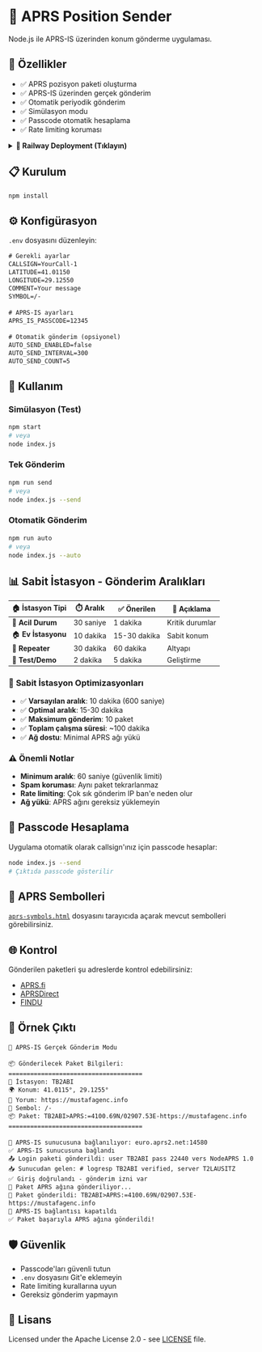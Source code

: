 # 📡 APRS Position Sender

Node.js ile APRS-IS üzerinden konum gönderme uygulaması.

## 🚀 Özellikler

- ✅ APRS pozisyon paketi oluşturma
- ✅ APRS-IS üzerinden gerçek gönderim
- ✅ Otomatik periyodik gönderim
- ✅ Simülasyon modu
- ✅ Passcode otomatik hesaplama
- ✅ Rate limiting koruması

<details>
<summary><strong>🚂 Railway Deployment (Tıklayın)</strong></summary>

Bu projeyi Railway üzerinde ücretsiz olarak 7/24 çalıştırabilirsiniz:

### 📱 NPM Run Auto
![NPM Run Auto](resources/railway-screenshot-1.png)

### 📊 Railway Deployment Logları
![Railway Logs](resources/railway-screenshot-2.png)

### 🚀 Hızlı Kurulum
```bash
# 1. Railway CLI kur
npm install -g @railway/cli

# 2. Login ol
railway login

# 3. Proje başlat
railway init

# 4. Environment variables ekle
railway add CALLSIGN=TB2ABI
railway add LATITUDE=41.011805
railway add LONGITUDE=29.125039
railway add APRS_IS_PASSCODE=22440
railway add AUTO_SEND_ENABLED=true
railway add AUTO_SEND_INTERVAL=600
railway add AUTO_SEND_COUNT=10

# 5. Deploy et
railway up
```

### ✅ Railway Kurulum
- **Ücretsiz**: 750 saat/ay + $5 kredi
- **TCP Socket**: APRS-IS tam destek ✅
- **Always-on**: 7/24 çalışır, uyku modu yok
- **Git entegrasyonu**: Otomatik deployment
- **Environment variables**: Tam destek

### 🔧 Alternatif Deployment Seçenekleri
| Platform | Ücretsiz Plan | TCP Desteği | Always-On | Önerilen |
|----------|---------------|-------------|-----------|----------|
| 🚂 Railway | 750 saat/ay | ✅ | ✅ | ⭐⭐⭐⭐⭐ |
| 🎨 Render | 750 saat/ay | ✅ | ✅ | ⭐⭐⭐⭐ |
| 🟣 Heroku | 1000 saat/ay | ⚠️ | ❌ Sleep | ⭐⭐⭐ |
| 🐋 Fly.io | 3 app limit | ✅ | ✅ | ⭐⭐⭐⭐ |

**5 dakikada Railway'de çalışır durumda!** 🎉

</details>

## 📋 Kurulum

```bash
npm install
```

## ⚙️ Konfigürasyon

`.env` dosyasını düzenleyin:

```properties
# Gerekli ayarlar
CALLSIGN=YourCall-1
LATITUDE=41.01150
LONGITUDE=29.12550
COMMENT=Your message
SYMBOL=/-

# APRS-IS ayarları
APRS_IS_PASSCODE=12345

# Otomatik gönderim (opsiyonel)
AUTO_SEND_ENABLED=false
AUTO_SEND_INTERVAL=300
AUTO_SEND_COUNT=5
```

## 🎯 Kullanım

### Simülasyon (Test)
```bash
npm start
# veya
node index.js
```

### Tek Gönderim
```bash
npm run send
# veya
node index.js --send
```

### Otomatik Gönderim
```bash
npm run auto
# veya
node index.js --auto
```

## 📊 Sabit İstasyon - Gönderim Aralıkları

| 🏠 **İstasyon Tipi** | ⏱️ **Aralık** | ✅ **Önerilen** | 📝 **Açıklama** |
|----------------------|----------------|-----------------|------------------|
| 🚨 **Acil Durum**    | 30 saniye      | 1 dakika        | Kritik durumlar  |
| 🏠 **Ev İstasyonu**  | 10 dakika      | 15-30 dakika    | Sabit konum      |
| 📡 **Repeater**      | 30 dakika      | 60 dakika       | Altyapı          |
| 🧪 **Test/Demo**     | 2 dakika       | 5 dakika        | Geliştirme       |

### 🎯 **Sabit İstasyon Optimizasyonları**

- ✅ **Varsayılan aralık**: 10 dakika (600 saniye)
- ✅ **Optimal aralık**: 15-30 dakika
- ✅ **Maksimum gönderim**: 10 paket
- ✅ **Toplam çalışma süresi**: ~100 dakika
- ✅ **Ağ dostu**: Minimal APRS ağı yükü

### ⚠️ Önemli Notlar

- **Minimum aralık**: 60 saniye (güvenlik limiti)
- **Spam koruması**: Aynı paket tekrarlanmaz
- **Rate limiting**: Çok sık gönderim IP ban'e neden olur
- **Ağ yükü**: APRS ağını gereksiz yüklemeyin

## 🔧 Passcode Hesaplama

Uygulama otomatik olarak callsign'ınız için passcode hesaplar:

```bash
node index.js --send
# Çıktıda passcode gösterilir
```

## 📡 APRS Sembolleri

[`aprs-symbols.html`](aprs-symbols.html) dosyasını tarayıcıda açarak mevcut sembolleri görebilirsiniz.

## 🌐 Kontrol

Gönderilen paketleri şu adreslerde kontrol edebilirsiniz:

- [APRS.fi](https://aprs.fi/)
- [APRSDirect](https://www.aprsdirect.com/)
- [FINDU](http://www.findu.com/)

## 📝 Örnek Çıktı

```
🚀 APRS-IS Gerçek Gönderim Modu

📦 Gönderilecek Paket Bilgileri:
=====================================
📍 İstasyon: TB2ABI
🌍 Konum: 41.0115°, 29.1255°
💬 Yorum: https://mustafagenc.info
🔣 Sembol: /-
📦 Paket: TB2ABI>APRS:=4100.69N/02907.53E-https://mustafagenc.info
=====================================

🔗 APRS-IS sunucusuna bağlanılıyor: euro.aprs2.net:14580
✅ APRS-IS sunucusuna bağlandı
📤 Login paketi gönderildi: user TB2ABI pass 22440 vers NodeAPRS 1.0
📥 Sunucudan gelen: # logresp TB2ABI verified, server T2LAUSITZ
✅ Giriş doğrulandı - gönderim izni var
📡 Paket APRS ağına gönderiliyor...
📡 Paket gönderildi: TB2ABI>APRS:=4100.69N/02907.53E-https://mustafagenc.info
🔌 APRS-IS bağlantısı kapatıldı
✅ Paket başarıyla APRS ağına gönderildi!
```

## 🛡️ Güvenlik

- Passcode'ları güvenli tutun
- `.env` dosyasını Git'e eklemeyin
- Rate limiting kurallarına uyun
- Gereksiz gönderim yapmayın

## 📄 Lisans

Licensed under the Apache License 2.0 - see [LICENSE](LICENSE) file.
